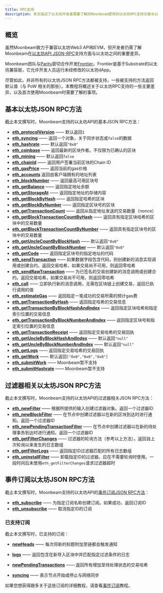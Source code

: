 ```yaml
---
title: RPC支持
description: 本文描述了以太坊开发者需要了解的Moonbeam提供的以太坊RPC支持方面与以太坊本身可提供支持的主要差异
---
```


## 概览

虽然Moonbeam致力于兼容以太坊Web3 API和EVM，但开发者仍需了解Moonbeam在[以太坊API JSON-RPC](https://eth.wiki/json-rpc/API#json-rpc-methods)支持方面与以太坊之间的重要差异。

Moonbeam团队与[Parity](https://www.parity.io/)密切合作开发[Frontier](https://github.com/paritytech/frontier)。Frontier是基于Substrate的以太坊兼容层，它允许开发人员运行未经修改的以太坊dApp。

尽管如此，并非所有的以太坊JSON RPC方法都被支持，一些被支持的方法返回默认值（与 PoW 相关的那些）。本教程将概述关于以太坊RPC支持的一些主要差异，以及首次使用Moonbeam时需要了解的事项。

## 基本以太坊JSON RPC方法

截止本文撰写时，Moonbeam支持的以太坊API的基本JSON RPC方法：

 - **[eth_protocolVersion](https://eth.wiki/json-rpc/API#eth_protocolversion)** —— 默认返回`1`
 - **[eth_syncing](https://eth.wiki/json-rpc/API#eth_syncing)** —— 返回一个对象，关于同步状态或`false`的数据
 - **[eth_hashrate](https://eth.wiki/json-rpc/API#eth_hashrate)** —— 默认返回`"0x0"`
 - **[eth_coinbase](https://eth.wiki/json-rpc/API#eth_coinbase)** —— 返回最新的区块作者。不仅限为已确认的区块
 - **[eth_mining](https://eth.wiki/json-rpc/API#eth_mining)** —— 默认返回`false`
 - **[eth_chainId](https://eth.wiki/json-rpc/API#eth_chainid)** —— 返回用户签署当前区块的Chain ID
 - **[eth_gasPrice](https://eth.wiki/json-rpc/API#eth_gasprice)** —— 返回当前的gas价格
 - **[eth_accounts](https://eth.wiki/json-rpc/API#eth_accounts)** 返回由客户端拥有的地址列表
 - **[eth_blockNumber](https://eth.wiki/json-rpc/API#eth_blocknumber)** —— 返回最高可用区块号
 - **[eth_getBalance](https://eth.wiki/json-rpc/API#eth_getbalance)** —— 返回指定地址余额
 - **[eth_getStorageAt](https://eth.wiki/json-rpc/API#eth_getstorageat)** —— 返回指定地址的存储内容
 - **[eth_getBlockByHash](https://eth.wiki/json-rpc/API#eth_getblockbyhash)** —— 返回指定哈希的区块
 - **[eth_getBlockByNumber](https://eth.wiki/json-rpc/API#eth_getblockbynumber)** —— 返回指定区块号的区块
 - **[eth_getTransactionCount](https://eth.wiki/json-rpc/API#eth_gettransactioncount)** —— 返回从指定地址发送的交易数量（nonce）
 - **[eth_getBlockTransactionCountByHash](https://eth.wiki/json-rpc/API#eth_getblocktransactioncountbyhash)** —— 返回具有指定区块哈希的区块中的交易数量
 - **[eth_getBlockTransactionCountByNumber](https://eth.wiki/json-rpc/API#eth_getblocktransactioncountbynumber)** —— 返回具有指定区块号的区块中的交易数量
 - **[eth_getUncleCountByBlockHash](https://eth.wiki/json-rpc/API#eth_getunclecountbyblockhash)** —— 默认返回`"0x0"`
 - **[eth_getUncleCountByBlockNumber](https://eth.wiki/json-rpc/API#eth_getunclecountbyblocknumber)** —— 默认返回`"0x0"`
 - **[eth_getCode](https://eth.wiki/json-rpc/API#eth_getcode)** —— 返回指定区块号的指定地址的代码
 - **[eth_sendTransaction](https://eth.wiki/json-rpc/API#eth_sendtransaction)** —— 如果数据字段包含代码，则创建新的消息实现调用或创建合约。返回交易哈希，如果交易尚不可用，则返回零哈希
 - **[eth_sendRawTransaction](https://eth.wiki/json-rpc/API#eth_sendrawtransaction)** —— 为已签名的交易创建新的消息调用或创建合约。返回交易哈希，如果交易尚不可用，则返回零哈希
 - **[eth_call](https://eth.wiki/json-rpc/API#eth_call)** —— 立即执行新的消息调用，无需在区块链上创建交易，返回已执行调用的值
 - **[eth_estimateGas](https://eth.wiki/json-rpc/API#eth_estimategas)** —— 返回指定一笔成功的交易所需的预计gas费
 - **[eth_getTransactionByHash](https://eth.wiki/json-rpc/API#eth_gettransactionbyhash)** —— 返回指定哈希的交易信息
 - **[eth_getTransactionByBlockHashAndIndex](https://eth.wiki/json-rpc/API#eth_gettransactionbyblockhashandindex)** —— 返回指定区块哈希和指定索引位置的交易信息
 - **[eth_getTransactionByBlockNumberAndIndex](https://eth.wiki/json-rpc/API#eth_gettransactionbyblocknumberandindex)** —— 返回指定区块号和指定索引位置的交易信息
 - **[eth_getTransactionReceipt](https://eth.wiki/json-rpc/API#eth_gettransactionreceipt)** —— 返回指定交易哈希的交易回执
 - **[eth_getUncleByBlockHashAndIndex](https://eth.wiki/json-rpc/API#eth_getunclebyblockhashandindex)** —— 默认返回`"null"`
 - **[eth_getUncleByBlockNumberAndIndex](https://eth.wiki/json-rpc/API#eth_getunclebyblocknumberandindex)** —— 默认返回`"null"`
 - **[eth_getLogs](https://eth.wiki/json-rpc/API#eth_getlogs)** —— 返回指定交易哈希的交易回执
 - **[eth_getWork](https://eth.wiki/json-rpc/API#eth_getwork)** —— 默认返回`["0x0","0x0","0x0"]`
 - **[eth_submitWork](https://eth.wiki/json-rpc/API#eth_submitwork)** —— Moonbeam暂不支持
 - **[eth_submitHashrate](https://eth.wiki/json-rpc/API#eth_submithashrate)** —— Moonbeam暂不支持

## 过滤器相关以太坊JSON RPC方法

截止本文撰写时，Moonbeam支持的以太坊API的过滤器相关JSON RPC方法：

- **[eth_newFilter](https://eth.wiki/json-rpc/API#eth_newfilter)** —— 根据所提供的输入创建过滤器对象。返回一个过滤器ID
 - **[eth_newBlockFilter](https://eth.wiki/json-rpc/API#eth_newblockfilter)** —— 在节点中创建过滤器以在新的区块到达时进行通知。返回一个过滤器ID
 - **[eth_newPendingTransactionFilter](https://eth.wiki/json-rpc/API#eth_newpendingtransactionfilter)** —— 在节点中创建过滤器以在新的待处理事务到达时进行通知。返回一个过滤器ID
 - **[eth_getFilterChanges](https://eth.wiki/json-rpc/API#eth_getfilterchanges)** —— 过滤器的轮询方法（参考以上方法）。返回自上次轮询以来发生的日志数组
 - **[eth_getFilterLogs](https://eth.wiki/json-rpc/API#eth_getfilterlogs)** —— 返回指定ID过滤器匹配的所有日志数组
 - **[eth_uninstallFilter](https://eth.wiki/json-rpc/API#eth_uninstallfilter)** —— 卸载指定ID的过滤器。应在不需要轮询时使用。一段时间后未使用`eth_getFilterChanges`请求过滤器超时

## 事件订阅以太坊JSON RPC方法

截止本文撰写时，Moonbeam支持的以太坊API的[事件订阅JSON RPC方法](https://geth.ethereum.org/docs/rpc/pubsub)：

- **[eth_subscribe](https://geth.ethereum.org/docs/rpc/pubsub#create-subscription)** —— 为指定订阅名称创建订阅。如果成功，返回订阅ID
- **[eth_unsubscribe](https://geth.ethereum.org/docs/rpc/pubsub#cancel-subscription)** —— 取消指定ID的订阅

### 已支持订阅

截止本文撰写时，已支持的订阅：

 - **[newHeads](https://geth.ethereum.org/docs/rpc/pubsub#newheads)** —— 每次将新的标题附加至链都会触发通知

 - **[logs](https://geth.ethereum.org/docs/rpc/pubsub#logs)** —— 返回包含在新导入区块中并匹配指定过滤条件的日志
 - **[newPendingTransactions](https://geth.ethereum.org/docs/rpc/pubsub#newpendingtransactions)** —— 返回所有增加至待处理状态的交易哈希
 - **[syncing](https://geth.ethereum.org/docs/rpc/pubsub#syncing)** —— 表示节点开始或停止与网络同步

如果您想获得跟多关于这些订阅的详细教程，请查看[事件订阅](/builders/tools/pubsub/)教程。